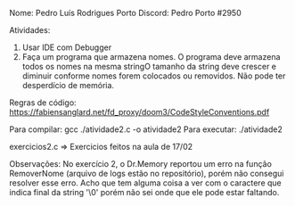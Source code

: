 Nome: Pedro Luís Rodrigues Porto
Discord: Pedro Porto #2950

Atividades: 

  1) Usar IDE com Debugger
  2) Faça um programa que armazena nomes. O programa deve armazena todos os nomes na mesma stringO tamanho da string deve crescer e diminuir conforme nomes forem colocados ou removidos. Não pode ter desperdício de memória.

Regras de código: https://fabiensanglard.net/fd_proxy/doom3/CodeStyleConventions.pdf

Para compilar: gcc ./atividade2.c -o atividade2
Para executar: ./atividade2

exercicios2.c => Exercicios feitos na aula de 17/02

Observações: No exercício 2, o Dr.Memory reportou um erro na função RemoverNome (arquivo de logs estão no repositório), porém não consegui resolver esse erro. Acho que tem alguma coisa a ver com o caractere que indica final da string '\0' porém não sei onde que ele pode estar faltando.


